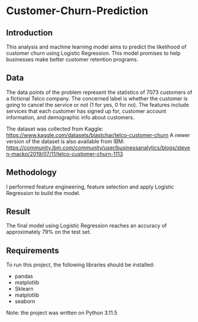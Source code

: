 # Customer-Churn-Prediction

## Introduction
This analysis and machine learning model aims to predict the likelihood of customer churn using Logistic Regression. This model promises to help businesses make better customer retention programs.

## Data
The data points of the problem represent the statistics of 7073 customers of  a fictional Telco company. The concerned label is whether the customer is going to cancel the service or not (1 for yes, 0 for no). The features include services that each customer has signed up for, customer account information, and demographic info about customers. 

The dataset was collected from Kaggle: https://www.kaggle.com/datasets/blastchar/telco-customer-churn
A newer version of the dataset is also available from IBM: https://community.ibm.com/community/user/businessanalytics/blogs/steven-macko/2019/07/11/telco-customer-churn-1113

## Methodology
I performed feature engineering, feature selection and apply Logistic Regression to build the model.

## Result
The final model using Logistic Regression reaches an accuracy of approximately 79% on the test set.

## Requirements
To run this project, the following libraries should be installed:
<ul>
  <li>pandas</li>
  <li>matplotlib</li>
  <li>Sklearn</li>
  <li>matplotlib</li>
  <li>seaborn</li>
</ul>
Note: the project was written on Python 3.11.5

